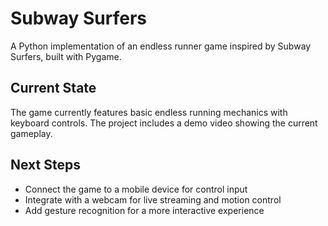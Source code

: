 # Subway Surfers

A Python implementation of an endless runner game inspired by Subway Surfers, built with Pygame.

## Current State

The game currently features basic endless running mechanics with keyboard controls. The project includes a demo video showing the current gameplay.

## Next Steps

- Connect the game to a mobile device for control input
- Integrate with a webcam for live streaming and motion control
- Add gesture recognition for a more interactive experience
